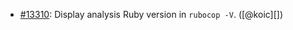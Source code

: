 * [#13310](https://github.com/rubocop/rubocop/issues/13310): Display analysis Ruby version in `rubocop -V`. ([@koic][])
